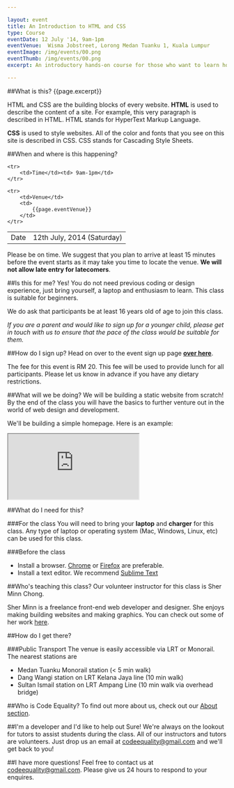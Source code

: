 ```yaml
---

layout: event
title: An Introduction to HTML and CSS
type: Course
eventDate: 12 July '14, 9am-1pm
eventVenue:  Wisma Jobstreet, Lorong Medan Tuanku 1, Kuala Lumpur 
eventImage: /img/events/00.png
eventThumb: /img/events/00.png
excerpt: An introductory hands-on course for those who want to learn how to build websites with HTML and CSS.

---
```


<!-- <a class="large" target="_blank" href="/img/events/intro-js/intro-js-poster.png">Event poster</a> -->

##What is this?
{{page.excerpt}} 

HTML and CSS are the building blocks of every website. __HTML__ is used to describe the content of a site. For example, this very paragraph is described in HTML. HTML stands for HyperText Markup Language.

__CSS__ is used to style websites. All of the color and fonts that you see on this site is described in CSS. CSS stands for Cascading Style Sheets. 


##When and where is this happening?
<table class="ce-event-details-table">
	<tr>
		<td>Date</td><td>12th July, 2014 (Saturday)</td>
	</tr>

	<tr>
		<td>Time</td><td> 9am-1pm</td>
	</tr>

	<tr>
		<td>Venue</td>
		<td>
			{{page.eventVenue}}
		</td>
	</tr>
</table>

Please be on time. We suggest that you plan to arrive at least 15 minutes before the event starts as it may take you time to locate the venue. __We will not allow late entry for latecomers__.

##Is this for me?
Yes! You do not need previous coding or design experience, just bring yourself, a laptop and enthusiasm to learn. This class is suitable for beginners.

We do ask that participants be at least 16 years old of age to join this class. 

<em>If you are a parent and would like to sign up for a younger child, please get in touch with us to ensure that the pace of the class would be suitable for them.</em>


##How do I sign up?
Head on over to the event sign up page __[over here](http://www.eventbrite.com/e/intro-to-javascript-tickets-11566476643?utm_campaign=new_eventv2&utm_medium=email&utm_source=eb_email&utm_term=eventurl_text)__. 

The fee for this event is RM 20. This fee will be used to provide lunch for all participants. Please let us know in advance if you have any dietary restrictions.


##What will we be doing?
We will be building a static website from scratch! By the end of the class you will have the basics to further venture out in the world of web design and development.

We'll be building a simple homepage. Here is an example:

<iframe class="ce-event-teaser-iframe" src="http://mcopages.com/sherminn/"></iframe>


##What do I need for this?

###For the class
You will need to bring your __laptop__ and __charger__ for this class. Any type of laptop or operating system (Mac, Windows, Linux, etc) can be used for this class.

###Before the class
* Install a browser. [Chrome](https://www.google.com/intl/en/chrome/browser/) or [Firefox](http://www.mozilla.org/en-US/firefox/new/) are preferable.
* Install a text editor. We recommend [Sublime Text](http://www.sublimetext.com/)


##Who's teaching this class?
Our volunteer instructor for this class is Sher Minn Chong.

<!-- <img src="/img/events/intro-html/sherminn.jpg" width="200px"/> -->

Sher Minn is a freelance front-end web developer and designer. She enjoys making building websites and making graphics. You can check out some of her work [here](http://behance.net/piratefsh).

##How do I get there?

###Public Transport
The venue is easily accessible via LRT or Monorail. The nearest stations are

* Medan Tuanku Monorail station (< 5 min walk)
* Dang Wangi station on LRT Kelana Jaya line (10 min walk)
* Sultan Ismail station on LRT Ampang Line (10 min walk via overhead bridge)

 
##Who is Code Equality? 
To find out more about us, check out our <a href="http://codeequality.org/index.html#about">About section</a>. 

##I'm a developer and I'd like to help out
Sure! We're always on the lookout for tutors to assist students during the class. All of our instructors and tutors are volunteers. Just drop us an email at  <a href="mailto:codeequality@gmail.com">codeequality@gmail.com</a> and we'll get back to you!

##I have more questions!
Feel free to contact us at <a href="mailto:codeequality@gmail.com">codeequality@gmail.com</a>. Please give us 24 hours to respond to your enquires. 